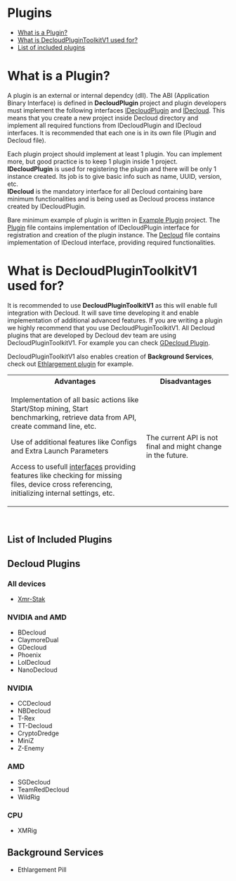 # Plugins

<ul>
<li><a href="#plugin">What is a Plugin?</a></li>
<li><a href="#toolkit">What is DecloudPluginToolkitV1 used for?</a></li>
<li><a href="#listOfPlugins">List of included plugins</a></li>
</ul>

<h1 id="plugin">What is a Plugin?</h1>
<p>A plugin is an external or internal dependcy (dll). The ABI (Application Binary Interface) is defined in <b>DecloudPlugin</b> project and plugin developers must implement the following interfaces <a href="../../src/DCL.DecloudPlugin/IDecloudPlugin.cs">IDecloudPlugin</a> and <a href="../../src/DCL.DecloudPlugin/IDecloud.cs">IDecloud</a>. This means that you create a new project inside Decloud directory and implement all required functions from IDecloudPlugin and IDecloud interfaces. It is recommended that each one is in its own file (Plugin and Decloud file).</p>
<p>Each plugin project should implement at least 1 plugin. You can implement more, but good practice is to keep 1 plugin inside 1 project.
<br><b>IDecloudPlugin</b> is used for registering the plugin and there will be only 1 instance created. Its job is to give basic info such as name, UUID, version, etc.
<br><b>IDecloud</b> is the mandatory interface for all Decloud containing bare minimum functionalities and is being used as Decloud process instance created by IDecloudPlugin.</p>
<p>Bare minimum example of plugin is written in <a href="../../src/Decloud/__DEV__ExamplePlugin">Example Plugin</a> project. The <a href="../../src/Decloud/__DEV__ExamplePlugin/ExamplePlugin.cs">Plugin</a> file contains implementation of IDecloudPlugin interface for registration and creation of the plugin instance. The <a href="../../src/Decloud/__DEV__ExamplePlugin/ExampleDecloud.cs">Decloud</a> file contains implementation of IDecloud interface, providing required functionalities.</p>

<h1 id="toolkit">What is DecloudPluginToolkitV1 used for?</h1>
<p>It is recommended to use <b>DecloudPluginToolkitV1</b> as this will enable full integration with Decloud. It will save time developing it and enable implementation of additional advanced features. If you are writing a plugin we highly recommend that you use DecloudPluginToolkitV1. All Decloud plugins that are developed by Decloud dev team are using DecloudPluginToolkitV1. For example you can check <a href="../../src/Decloud/GDecloud">GDecloud Plugin</a>.</p>
<p>DecloudPluginToolkitV1 also enables creation of <b>Background Services</b>, check out <a href="../../src/DCLCore/Mining/Plugins/EthlargementIntegratedPlugin.cs">Ethlargement plugin</a> for example.</p>

<table style="width:100%">
<tr>
  <th>Advantages</th>
  <th>Disadvantages</th>
</tr>
<tr>
  <td><p>Implementation of all basic actions like Start/Stop mining, Start benchmarking, retrieve data from API, create command line, etc.</p>
  <p>Use of additional features like Configs and Extra Launch Parameters</p>
  <p>Access to usefull <a href="../../src/DCL.DecloudPluginToolkitV1/Interfaces">interfaces</a> providing features like checking for missing files, device cross referencing, initializing internal settings, etc.</p>
</td>
  <td>The current API is not final and might change in the future.</td> 
</tr>
</table> 
<br>
<h2 id="listOfPlugins">List of Included Plugins</h2>

## Decloud Plugins

### All devices

* [Xmr-Stak](./PluginDocs/XmrStak.md)

### NVIDIA and AMD

* BDecloud
* ClaymoreDual
* GDecloud
* Phoenix
* LolDecloud
* NanoDecloud

### NVIDIA

* CCDecloud
* NBDecloud
* T-Rex
* TT-Decloud
* CryptoDredge
* MiniZ
* Z-Enemy

### AMD

* SGDecloud
* TeamRedDecloud
* WildRig

### CPU

* XMRig

## Background Services

* Ethlargement Pill


